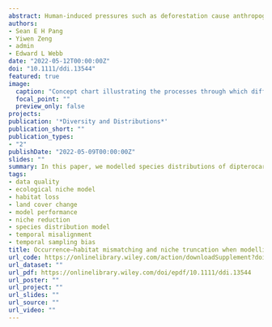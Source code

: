 ```yaml
---
abstract: Human-induced pressures such as deforestation cause anthropogenic range contractions (ARCs). Such contractions present dynamic distributions that may engender data misrepresentations within species distribution models. The temporal bias of occurrence data—where occurrences represent distributions before (past bias) or after (recent bias) ARCs—underpins these data misrepresentations. Occurrence–habitat mismatching results when occurrences sampled before contractions are modelled with contemporary anthropogenic variables; niche truncation results when occurrences sampled after contractions are modelled without anthropogenic variables. Our understanding of their independent and interactive effects on model performance remains incomplete but is vital for developing good modelling protocols. Through a virtual ecologist approach, we demonstrate how these data misrepresentations manifest and investigate their effects on model performance.
authors:
- Sean E H Pang
- Yiwen Zeng
- admin
- Edward L Webb
date: "2022-05-12T00:00:00Z"
doi: "10.1111/ddi.13544"
featured: true
image:
  caption: "Concept chart illustrating the processes through which differential sampling across time, relative to when anthropogenic range contraction had occurred, can lead to occurrence–habitat mismatching or niche truncation within an occurrence dataset."
  focal_point: ""
  preview_only: false
projects:
publication: '*Diversity and Distributions*'
publication_short: ""
publication_types:
- "2"
publishDate: "2022-05-09T00:00:00Z"
slides: ""
summary: In this paper, we modelled species distributions of dipterocarps in the Philippines, an important tree family that are key to maintaining structure and function of tropical forests in Southeast Asia, to understand potential impacts of deforestation and climate change on their current and future distributions.
tags:
- data quality
- ecological niche model
- habitat loss
- land cover change
- model performance
- niche reduction
- species distribution model
- temporal misalignment
- temporal sampling bias
title: Occurrence–habitat mismatching and niche truncation when modelling distributions affected by anthropogenic range contractions
url_code: https://onlinelibrary.wiley.com/action/downloadSupplement?doi=10.1111%2Fddi.13544&file=ddi13544-sup-0001-Supinfo.docx
url_dataset: ""
url_pdf: https://onlinelibrary.wiley.com/doi/epdf/10.1111/ddi.13544
url_poster: ""
url_project: ""
url_slides: ""
url_source: ""
url_video: ""
---
```

<div data-badge-details="right" data-badge-type="medium-donut" data-doi="10.1038/s41598-020-79491-9" data-hide-no-mentions="true" class="altmetric-embed"></div>

<span class="__dimensions_badge_embed__" data-doi="10.1038/s41598-020-79491-9" data-legend="always"></span><script async src="https://badge.dimensions.ai/badge.js" charset="utf-8"></script>
